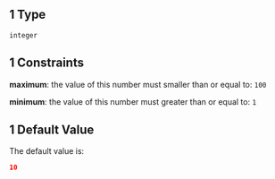 ## 1 Type

`integer`

## 1 Constraints

**maximum**: the value of this number must smaller than or equal to: `100`

**minimum**: the value of this number must greater than or equal to: `1`

## 1 Default Value

The default value is:

```json
10
```
